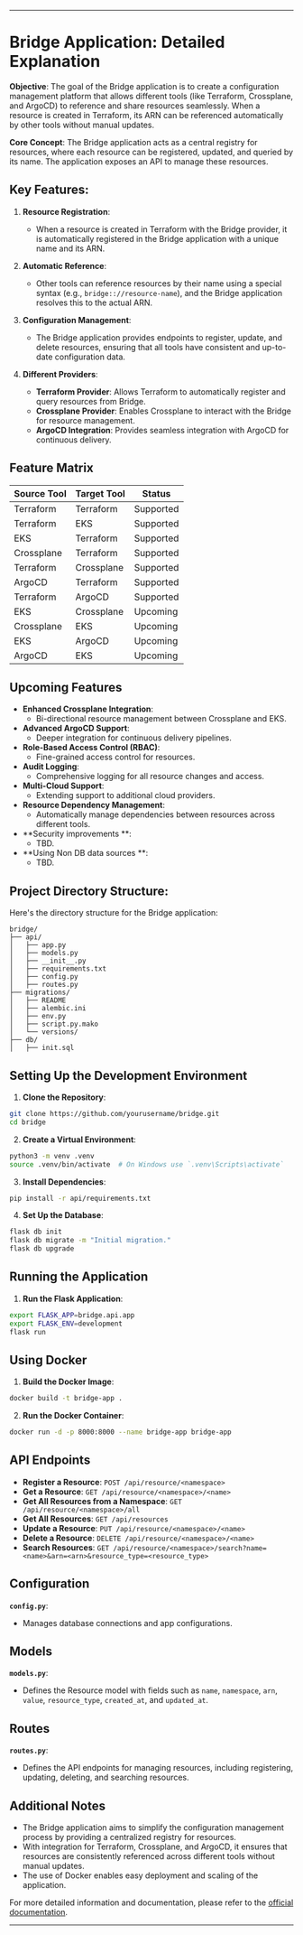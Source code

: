 

---

# Bridge Application: Detailed Explanation

**Objective**:
The goal of the Bridge application is to create a configuration management platform that allows different tools (like Terraform, Crossplane, and ArgoCD) to reference and share resources seamlessly. When a resource is created in Terraform, its ARN can be referenced automatically by other tools without manual updates.

**Core Concept**:
The Bridge application acts as a central registry for resources, where each resource can be registered, updated, and queried by its name. The application exposes an API to manage these resources.

## Key Features:

1. **Resource Registration**:
   - When a resource is created in Terraform with the Bridge provider, it is automatically registered in the Bridge application with a unique name and its ARN.

2. **Automatic Reference**:
   - Other tools can reference resources by their name using a special syntax (e.g., `bridge:://resource-name`), and the Bridge application resolves this to the actual ARN.

3. **Configuration Management**:
   - The Bridge application provides endpoints to register, update, and delete resources, ensuring that all tools have consistent and up-to-date configuration data.

4. **Different Providers**:
   - **Terraform Provider**: Allows Terraform to automatically register and query resources from Bridge.
   - **Crossplane Provider**: Enables Crossplane to interact with the Bridge for resource management.
   - **ArgoCD Integration**: Provides seamless integration with ArgoCD for continuous delivery.

## Feature Matrix

| Source Tool  | Target Tool  | Status        |
|--------------|--------------|---------------|
| Terraform    | Terraform    | Supported     |
| Terraform    | EKS          | Supported     |
| EKS          | Terraform    | Supported     |
| Crossplane   | Terraform    | Supported     |
| Terraform    | Crossplane   | Supported     |
| ArgoCD       | Terraform    | Supported     |
| Terraform    | ArgoCD       | Supported     |
| EKS          | Crossplane   | Upcoming      |
| Crossplane   | EKS          | Upcoming      |
| EKS          | ArgoCD       | Upcoming      |
| ArgoCD       | EKS          | Upcoming      |

## Upcoming Features

- **Enhanced Crossplane Integration**:
  - Bi-directional resource management between Crossplane and EKS.
- **Advanced ArgoCD Support**:
  - Deeper integration for continuous delivery pipelines.
- **Role-Based Access Control (RBAC)**:
  - Fine-grained access control for resources.
- **Audit Logging**:
  - Comprehensive logging for all resource changes and access.
- **Multi-Cloud Support**:
  - Extending support to additional cloud providers.
- **Resource Dependency Management**:
  - Automatically manage dependencies between resources across different tools.
- **Security improvements **:
  - TBD.
- **Using Non DB data sources  **:
  - TBD.

## Project Directory Structure:

Here's the directory structure for the Bridge application:

```plaintext
bridge/
├── api/
│   ├── app.py
│   ├── models.py
│   ├── __init__.py
│   ├── requirements.txt
│   ├── config.py
│   ├── routes.py
├── migrations/
│   ├── README
│   ├── alembic.ini
│   ├── env.py
│   ├── script.py.mako
│   └── versions/
├── db/
│   ├── init.sql
```


## Setting Up the Development Environment

1. **Clone the Repository**:

```bash
git clone https://github.com/yourusername/bridge.git
cd bridge
```

2. **Create a Virtual Environment**:

```bash
python3 -m venv .venv
source .venv/bin/activate  # On Windows use `.venv\Scripts\activate`
```

3. **Install Dependencies**:

```bash
pip install -r api/requirements.txt
```

4. **Set Up the Database**:

```bash
flask db init
flask db migrate -m "Initial migration."
flask db upgrade
```

## Running the Application

1. **Run the Flask Application**:

```bash
export FLASK_APP=bridge.api.app
export FLASK_ENV=development
flask run
```

## Using Docker

1. **Build the Docker Image**:

```bash
docker build -t bridge-app .
```

2. **Run the Docker Container**:

```bash
docker run -d -p 8000:8000 --name bridge-app bridge-app
```

## API Endpoints

- **Register a Resource**: `POST /api/resource/<namespace>`
- **Get a Resource**: `GET /api/resource/<namespace>/<name>`
- **Get All Resources from a Namespace**: `GET /api/resource/<namespace>/all`
- **Get All Resources**: `GET /api/resources`
- **Update a Resource**: `PUT /api/resource/<namespace>/<name>`
- **Delete a Resource**: `DELETE /api/resource/<namespace>/<name>`
- **Search Resources**: `GET /api/resource/<namespace>/search?name=<name>&arn=<arn>&resource_type=<resource_type>`

## Configuration

**`config.py`**:

- Manages database connections and app configurations.

## Models

**`models.py`**:

- Defines the Resource model with fields such as `name`, `namespace`, `arn`, `value`, `resource_type`, `created_at`, and `updated_at`.

## Routes

**`routes.py`**:

- Defines the API endpoints for managing resources, including registering, updating, deleting, and searching resources.

## Additional Notes

- The Bridge application aims to simplify the configuration management process by providing a centralized registry for resources.
- With integration for Terraform, Crossplane, and ArgoCD, it ensures that resources are consistently referenced across different tools without manual updates.
- The use of Docker enables easy deployment and scaling of the application.

For more detailed information and documentation, please refer to the [official documentation](https://github.com/yourusername/bridge/wiki).

---
